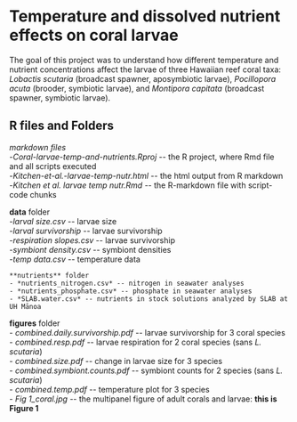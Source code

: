 # Temperature and dissolved nutrient effects on coral larvae
The goal of this project was to understand how different temperature and nutrient concentrations affect the larvae of three Hawaiian reef coral taxa: *Lobactis scutaria* (broadcast spawner, aposymbiotic larvae), *Pocillopora acuta* (brooder, symbiotic larvae), and *Montipora capitata* (broadcast spawner, symbiotic larvae).  

## R files and Folders  
  *markdown files*  
  -*Coral-larvae-temp-and-nutrients.Rproj* -- the R project, where Rmd file and all scripts executed  
  -*Kitchen-et-al.-larvae-temp-nutr.html*  -- the html output from R markdown  
  -*Kitchen et al. larvae temp nutr.Rmd* -- the R-markdown file with script-code chunks  

  **data** folder  
  -*larval size.csv* -- larvae size  
  -*larval survivorship* -- larvae survivorship    
  -*respiration slopes.csv* -- larvae survivorship   
  -*symbiont density.csv* -- symbiont densities  
  -*temp data.csv* -- temperature data  
  
    **nutrients** folder
    - *nutrients_nitrogen.csv* -- nitrogen in seawater analyses  
    - *nutrients_phosphate.csv* -- phosphate in seawater analyses  
    - *SLAB.water.csv* -- nutrients in stock solutions analyzed by SLAB at UH Mānoa  
    
    
  **figures** folder  
    - *combined.daily.survivorship.pdf* -- larvae survivorship for 3 coral species  
    - *combined.resp.pdf* -- larvae respiration for 2 coral species (sans *L. scutaria*)  
    - *combined.size.pdf* -- change in larvae size for 3 species  
    - *combined.symbiont.counts.pdf* -- symbiont counts for 2 species (sans *L. scutaria*)  
    - *combined.temp.pdf* -- temperature plot for 3 species   
    - *Fig 1_coral.jpg* -- the multipanel figure of adult corals and larvae: **this is Figure 1**  


